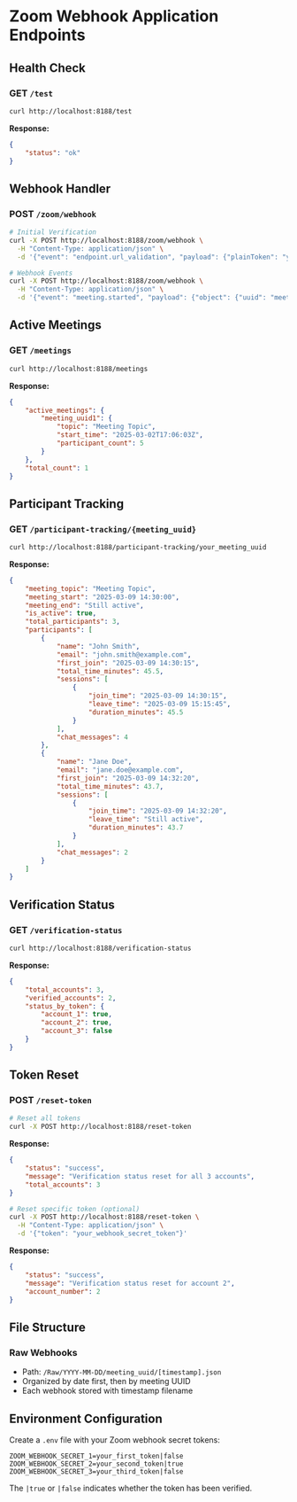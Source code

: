 # Zoom Webhook Application Endpoints

## Health Check
### GET `/test`
```bash
curl http://localhost:8188/test
```
**Response:**
```json
{
    "status": "ok"
}
```

## Webhook Handler
### POST `/zoom/webhook`
```bash
# Initial Verification
curl -X POST http://localhost:8188/zoom/webhook \
  -H "Content-Type: application/json" \
  -d '{"event": "endpoint.url_validation", "payload": {"plainToken": "your_plain_token"}}'

# Webhook Events
curl -X POST http://localhost:8188/zoom/webhook \
  -H "Content-Type: application/json" \
  -d '{"event": "meeting.started", "payload": {"object": {"uuid": "meeting_uuid", "topic": "Meeting Topic"}}}'
```

## Active Meetings
### GET `/meetings`
```bash
curl http://localhost:8188/meetings
```
**Response:**
```json
{
    "active_meetings": {
        "meeting_uuid1": {
            "topic": "Meeting Topic",
            "start_time": "2025-03-02T17:06:03Z",
            "participant_count": 5
        }
    },
    "total_count": 1
}
```

## Participant Tracking
### GET `/participant-tracking/{meeting_uuid}`
```bash
curl http://localhost:8188/participant-tracking/your_meeting_uuid
```
**Response:**
```json
{
    "meeting_topic": "Meeting Topic",
    "meeting_start": "2025-03-09 14:30:00",
    "meeting_end": "Still active",
    "is_active": true,
    "total_participants": 3,
    "participants": [
        {
            "name": "John Smith",
            "email": "john.smith@example.com",
            "first_join": "2025-03-09 14:30:15",
            "total_time_minutes": 45.5,
            "sessions": [
                {
                    "join_time": "2025-03-09 14:30:15",
                    "leave_time": "2025-03-09 15:15:45",
                    "duration_minutes": 45.5
                }
            ],
            "chat_messages": 4
        },
        {
            "name": "Jane Doe",
            "email": "jane.doe@example.com",
            "first_join": "2025-03-09 14:32:20",
            "total_time_minutes": 43.7,
            "sessions": [
                {
                    "join_time": "2025-03-09 14:32:20",
                    "leave_time": "Still active",
                    "duration_minutes": 43.7
                }
            ],
            "chat_messages": 2
        }
    ]
}
```

## Verification Status
### GET `/verification-status`
```bash
curl http://localhost:8188/verification-status
```
**Response:**
```json
{
    "total_accounts": 3,
    "verified_accounts": 2,
    "status_by_token": {
        "account_1": true,
        "account_2": true,
        "account_3": false
    }
}
```

## Token Reset
### POST `/reset-token`
```bash
# Reset all tokens
curl -X POST http://localhost:8188/reset-token
```
**Response:**
```json
{
    "status": "success",
    "message": "Verification status reset for all 3 accounts",
    "total_accounts": 3
}
```

```bash
# Reset specific token (optional)
curl -X POST http://localhost:8188/reset-token \
  -H "Content-Type: application/json" \
  -d '{"token": "your_webhook_secret_token"}'
```
**Response:**
```json
{
    "status": "success",
    "message": "Verification status reset for account 2",
    "account_number": 2
}
```

## File Structure

### Raw Webhooks
- Path: `/Raw/YYYY-MM-DD/meeting_uuid/[timestamp].json`
- Organized by date first, then by meeting UUID
- Each webhook stored with timestamp filename

## Environment Configuration

Create a `.env` file with your Zoom webhook secret tokens:
```
ZOOM_WEBHOOK_SECRET_1=your_first_token|false
ZOOM_WEBHOOK_SECRET_2=your_second_token|true
ZOOM_WEBHOOK_SECRET_3=your_third_token|false
```

The `|true` or `|false` indicates whether the token has been verified.